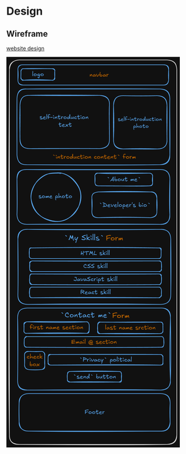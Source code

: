 # Design

## Wireframe

[website design](https://excalidraw.com/#json=BgN4vEHUczD52SQacUysK,MAvwsaaWiTyNbGISn-lezQ)

![website design](./design.png)
